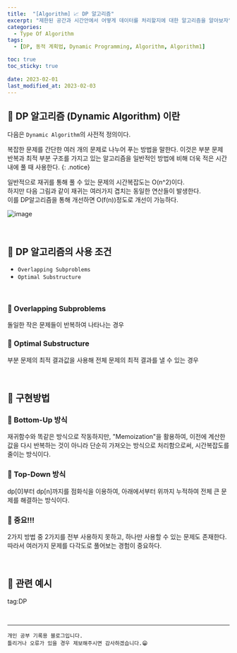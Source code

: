 ```yaml
---
title:  "[Algorithm] 📈 DP 알고리즘"
excerpt: "제한된 공간과 시간안에서 어떻게 데이터를 처리할지에 대한 알고리즘을 알아보자"
categories:
  - Type Of Algorithm
tags:
  - [DP, 동적 계획법, Dynamic Programming, Algorithm, Algorithm1]

toc: true
toc_sticky: true
 
date: 2023-02-01
last_modified_at: 2023-02-03
---
```


## 📘 DP 알고리즘 (Dynamic Algorithm) 이란

다음은 `Dynamic Algorithm`의 사전적 정의이다.  

복잡한 문제를 간단한 여러 개의 문제로 나누어 푸는 방법을 말한다. 이것은 부분 문제 반복과 최적 부분 구조를 가지고 있는 알고리즘을 일반적인 방법에 비해 더욱 적은 시간 내에 풀 때 사용한다.
{: .notice} 

일반적으로 재귀를 통해 풀 수 있는 문제의 시간복잡도는 O(n^2)이다.  
하지만 다음 그림과 같이 재귀는 여러가지 겹치는 동일한 연산들이 발생한다.  
이를 DP알고리즘을 통해 개선하면 O(f(n))정도로 개선이 가능하다.  

![image](https://user-images.githubusercontent.com/37824506/215921835-44ca02f1-4eba-42a9-8069-1f8900e451fd.png)

<br>

## 📘 DP 알고리즘의 사용 조건

 - `Overlapping Subproblems`
 - `Optimal Substructure`

<br>

### 📌 Overlapping Subproblems

돌일한 작은 문제들이 반복하여 나타나는 경우

### 📌 Optimal Substructure

부분 문제의 최적 결과값을 사용해 전체 문제의 최적 결과를 낼 수 있는 경우

<br>


## 📘 구현방법

### 📌 Bottom-Up 방식

재귀함수와 똑같은 방식으로 작동하지만, "Memoization"을 활용하여, 이전에 계산한 값을 다시 반복하는 것이 아니라 단순히 가져오는 방식으로 처리함으로써, 시간복잡도를 줄이는 방식이다.  

### 📌 Top-Down 방식

dp[0]부터 dp[n]까지를 점화식을 이용하여, 아래에서부터 위까지 누적하여 전체 큰 문제를 해결하는 방식이다.

### 📌 중요!!!

2가지 방법 중 2가지를 전부 사용하지 못하고, 하나만 사용할 수 있는 문제도 존재한다.  
따라서 여러가지 문제를 다각도로 풀어보는 경험이 중요하다.


<br>

## 📖 관련 예시


tag:DP



<br>


***
    개인 공부 기록용 블로그입니다.
    틀리거나 오류가 있을 경우 제보해주시면 감사하겠습니다.😁